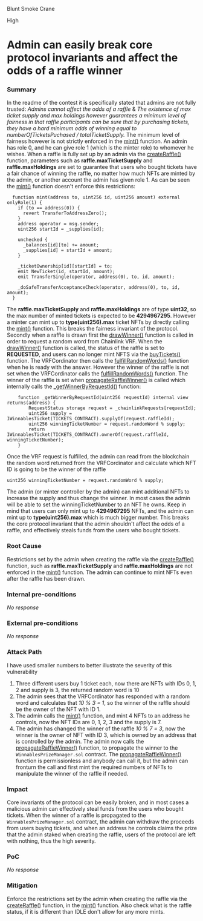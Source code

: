 Blunt Smoke Crane

High

# Admin can easily break core protocol invariants and affect the odds of a raffle winner

### Summary

In the readme of the contest it is specifically stated that admins are not fully trusted: *Admins cannot affect the odds of a raffle* & *The existence of max ticket supply and max holdings however guarantees a minimum level of fairness in that raffle participants can be sure that by purchasing tickets, they have a hard minimum odds of winning equal to numberOfTicketsPuchased / totalTicketSupply.* The minimum level of fairness however is not strictly enforced in the [mint()](https://github.com/sherlock-audit/2024-08-winnables-raffles/blob/main/public-contracts/contracts/WinnablesTicket.sol#L182-L199) function. An admin has role 0, and he can give role 1 (which is the minter role) to whomever he wishes.  When a raffle is fully set up by an admin via the [createRaffle()](https://github.com/sherlock-audit/2024-08-winnables-raffles/blob/main/public-contracts/contracts/WinnablesTicketManager.sol#L252-L274) function, parameters such as **raffle.maxTicketSupply** and **raffle.maxHoldings** are set to guarantee that users who bought tickets have a fair chance of winning the raffle, no matter how much NFTs are minted by the admin, or another account the admin has given role 1. As can be seen the [mint()](https://github.com/sherlock-audit/2024-08-winnables-raffles/blob/main/public-contracts/contracts/WinnablesTicket.sol#L182-L199) function doesn't enforce this restrictions: 
```solidity
  function mint(address to, uint256 id, uint256 amount) external onlyRole(1) {
    if (to == address(0)) {
      revert TransferToAddressZero();
    }
    address operator = msg.sender;
    uint256 startId = _supplies[id];

    unchecked {
      _balances[id][to] += amount;
      _supplies[id] = startId + amount;
    }

    _ticketOwnership[id][startId] = to;
    emit NewTicket(id, startId, amount);
    emit TransferSingle(operator, address(0), to, id, amount);

    _doSafeTransferAcceptanceCheck(operator, address(0), to, id, amount);
  }
```
The **raffle.maxTicketSupply** and **raffle.maxHoldings** are of type **uint32**, so the max number of minted tickets is expected to be **4294967295**. However a minter can mint up to **type(uint256).max** ticket NFTs by directly calling the [mint()](https://github.com/sherlock-audit/2024-08-winnables-raffles/blob/main/public-contracts/contracts/WinnablesTicket.sol#L182-L199) function. This breaks the fairness invariant of the protocol. Secondly when a raffle is drawn  first the [drawWinner()](https://github.com/sherlock-audit/2024-08-winnables-raffles/blob/main/public-contracts/contracts/WinnablesTicketManager.sol#L310-L329) function is called in order to request a random word from Chainlink VRF. When the [drawWinner()](https://github.com/sherlock-audit/2024-08-winnables-raffles/blob/main/public-contracts/contracts/WinnablesTicketManager.sol#L310-L329) function is called, the status of the raffle is set to  **REQUESTED**, and users can no longer mint NFTS via the [buyTickets()](https://github.com/sherlock-audit/2024-08-winnables-raffles/blob/main/public-contracts/contracts/WinnablesTicketManager.sol#L182-L210) function. The VRFCordinator then calls the [fulfillRandomWords()](https://github.com/sherlock-audit/2024-08-winnables-raffles/blob/main/public-contracts/contracts/WinnablesTicketManager.sol#L350-L361) function when he is ready with the answer. However the winner of the raffle is not set when the VRFCordinator calls the [fulfillRandomWords()](https://github.com/sherlock-audit/2024-08-winnables-raffles/blob/main/public-contracts/contracts/WinnablesTicketManager.sol#L350-L361) function. The winner of the raffle is set when [propagateRaffleWinner()](https://github.com/sherlock-audit/2024-08-winnables-raffles/blob/main/public-contracts/contracts/WinnablesTicketManager.sol#L334-L345) is called which internally calls the [_getWinnerByRequestId()](https://github.com/sherlock-audit/2024-08-winnables-raffles/blob/main/public-contracts/contracts/WinnablesTicketManager.sol#L472-L477) function:
```solidity
    function _getWinnerByRequestId(uint256 requestId) internal view returns(address) {
        RequestStatus storage request = _chainlinkRequests[requestId];
        uint256 supply = IWinnablesTicket(TICKETS_CONTRACT).supplyOf(request.raffleId);
        uint256 winningTicketNumber = request.randomWord % supply;
        return IWinnablesTicket(TICKETS_CONTRACT).ownerOf(request.raffleId, winningTicketNumber);
    }
```
Once the VRF request is fulfilled, the admin can read from the blockchain the random word returned from the VRFCordinator and calculate which NFT ID is going to be the winner of the raffle 
```solidity
uint256 winningTicketNumber = request.randomWord % supply;
```
The admin (or minter controller by the admin) can mint additional NFTs to increase the supply and thus change the winner. In most cases the admin will be able to set the winningTicketNumber to an NFT he owns. Keep in mind that users can only mint up to **4294967295** NFTs, and the admin can mint up to **type(uint256).max** which is much bigger number. This breaks the core protocol invariant that the admin shouldn't affect the odds of a raffle, and effectively steals funds from the users who bought tickets. 

### Root Cause
Restrictions set by the admin when creating the raffle via the [createRaffle()](https://github.com/sherlock-audit/2024-08-winnables-raffles/blob/main/public-contracts/contracts/WinnablesTicketManager.sol#L252-L274) function, such as **raffle.maxTicketSupply** and **raffle.maxHoldings** are not enforced in the [mint()](https://github.com/sherlock-audit/2024-08-winnables-raffles/blob/main/public-contracts/contracts/WinnablesTicket.sol#L182-L199) function. The admin can continue to mint NFTs even after the raffle has been drawn.

### Internal pre-conditions

_No response_

### External pre-conditions

_No response_

### Attack Path
I have used smaller numbers to better illustrate the severity of this vulnerability 
1. Three different users buy 1 ticket each, now there are NFTs with IDs 0, 1, 2 and supply is 3, the returned random word is 10
2. The admin sees that the VRFCordinator has responded with a random word and calculates that *10 % 3 = 1*, so the winner of the raffle should be the owner of the NFT with ID 1. 
3. The admin calls the [mint()](https://github.com/sherlock-audit/2024-08-winnables-raffles/blob/main/public-contracts/contracts/WinnablesTicket.sol#L182-L199) function, and mint 4 NFTs to an address he controls, now the NFT IDs are 0, 1, 2, 3 and the supply is 7. 
4. The admin has changed the winner of the raffle *10 % 7 = 3*, now the winner is the owner of NFT with ID 3, which is owned by an address that is controlled by the admin. The admin now calls the [propagateRaffleWinner()](https://github.com/sherlock-audit/2024-08-winnables-raffles/blob/main/public-contracts/contracts/WinnablesTicketManager.sol#L334-L345) function, to propagate the winner to the ``WinnablesPrizeManager.sol`` contract. The [propagateRaffleWinner()](https://github.com/sherlock-audit/2024-08-winnables-raffles/blob/main/public-contracts/contracts/WinnablesTicketManager.sol#L334-L345) function is permissionless and anybody can call it, but the admin can fronturn the call and first mint the required numbers of NFTs to manipulate the winner of the raffle if needed. 

### Impact
Core invariants of the protocol can be easily broken, and in most cases a malicious admin can effectively steal funds from the users who bought tickets. When the winner of a raffle is propagated to the ``WinnablesPrizeManager.sol`` contract, the admin can withdraw the proceeds from users buying tickets, and when an address he controls claims the prize that the admin staked when creating the raffle, users of the protocol are left with nothing, thus the high severity. 

### PoC

_No response_

### Mitigation

Enforce the restrictions set by the admin when creating the raffle via the [createRaffle()](https://github.com/sherlock-audit/2024-08-winnables-raffles/blob/main/public-contracts/contracts/WinnablesTicketManager.sol#L252-L274) function, in the [mint()](https://github.com/sherlock-audit/2024-08-winnables-raffles/blob/main/public-contracts/contracts/WinnablesTicket.sol#L182-L199) function. Also check what is the raffle status, if it is different than IDLE don't allow for any more mints. 